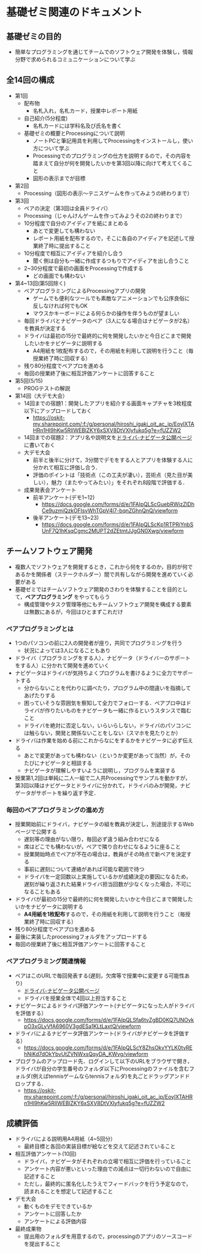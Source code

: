 # 基礎ゼミ関連のドキュメント

## 基礎ゼミの目的
- 簡単なプログラミングを通じてチームでのソフトウェア開発を体験し，情報分野で求められるコミュニケーションについて学ぶ

## 全14回の構成
- 第1回
  - 配布物
    - 名札入れ，名札カード，授業中レポート用紙
  - 自己紹介(5分程度)
    - 名札カードには学科名及び氏名を書く
  - 基礎ゼミの概要とProcessingについて説明
    - ノートPCと筆記用具を利用してProcessingをインストールし，使い方について学ぶ
    - Processingでのプログラミングの仕方を説明するので，その内容を踏まえて自分が何を開発したいかを第3回以降に向けて考えてくること
    - 図形の表示までが目標
- 第2回
  - Processing（図形の表示～テニスゲームを作ってみようの終わりまで）
- 第3回
  - ペアの決定（第3回は全員ドライバ）
  - Processing（じゃんけんゲームを作ってみようその2の終わりまで）
  - 10分程度で自分のアイディアを紙にまとめる
    - あとで変更しても構わない
    - レポート用紙を配布するので，そこに各自のアイディアを記述して授業終了時に提出すること
  - 10分程度で相互にアイディアを紹介し合う
    - 聞く側は自分も一緒に作成するつもりでアイディアを出し合うこと
  - 2~30分程度で最初の画面をProcessingで作成する
    - どの画面でも構わない
- 第4~13回(第5回除く)
  - ペアプログラミングによるProcessingアプリの開発
    - ゲームでも便利なツールでも素敵なアニメーションでも公序良俗に反しなければ何でもOK
    - マウスかキーボードによる何らかの操作を伴うものが望ましい
  - 毎回ドライバとナビゲータのペア（3人になる場合はナビゲータが2名）を教員が決定する
  - ドライバは最初の15分で最終的に何を開発したいかと今日どこまで開発したいかをナビゲータに説明する
    - A4用紙を1枚配布するので，その用紙を利用して説明を行うこと（毎授業終了時に回収する）
  - 残り80分程度でペアプロを進める
  - 毎回の授業終了後に相互評価アンケートに回答すること
- 第5回(5/15)
  - PROGテストの解説
- 第14回（大デモ大会）
  - 14回までの宿題1：開発したアプリを紹介する画面キャプチャを3枚程度以下にアップロードしておく
    - https://oskit-my.sharepoint.com/:f:/g/personal/hiroshi_igaki_oit_ac_jp/EoylXTAHRn1Hl9hKw5RIlWEBlZKY6xSXV8DtVXIyfukq5g?e=fUZZW2
  - 14回までの宿題2：アプリ名や説明文を[ドライバ-ナビゲータ公開ページ](https://oskit-my.sharepoint.com/:x:/g/personal/hiroshi_igaki_oit_ac_jp/EYOk5Nq_-htAtC_SgF7nKVoBxIs-XKh5ZCPvs8JYOPn3gg?e=kXEOi3)に書いておく
  - 大デモ大会
    - 前半と後半に分けて，3分間でデモをする人とアプリを体験する人に分かれて相互に評価し合う．
    - 評価のポイントは「技術点（この工夫が凄い），芸術点（見た目が美しい），魅力（またやってみたい）」をそれぞれ8段階で評価する．
  - 成果発表会アンケート
    - 前半アンケート(デモ1~12)
      - https://docs.google.com/forms/d/e/1FAIpQLScGuebRWjzZIDhCe9uzmjQzkOFIsvWhTGpV4l7-bqnZGhnQnQ/viewform
    - 後半アンケート(デモ13~23)
      - https://docs.google.com/forms/d/e/1FAIpQLScKp1RTPRiYnbSUnF7Q1hKsqCgmc2MUPT2dZEtmtJJgGN0Xwg/viewform


## チームソフトウェア開発
- 複数人でソフトウェアを開発するとき，これから何をするのか，目的が何であるかを関係者（ステークホルダー）間で共有しながら開発を進めていく必要がある
- 基礎ゼミではチームソフトウェア開発のさわりを体験することを目的として，**ペアプログラミング** をやってもらう
  - 構成管理やタスク管理等他にもチームソフトウェア開発を構成する要素は無数にあるが，今回はひとまずこれだけ

### ペアプログラミングとは
- 1つのパソコンの前に2人の開発者が座り，共同でプログラミングを行う
  - 状況によっては3人になることもあり
- ドライバ（プログラミングをする人），ナビゲータ（ドライバーのサポートをする人）に分かれて開発を進めていく
- ナビゲータはドライバが気持ちよくプログラムを書けるように全力でサポートする
  - 分からないことを代わりに調べたり，プログラム中の間違いを指摘してあげたりする
  - 困っていそうな雰囲気を察知して全力でフォローする．ペアプロ中はドライバが作りたいものをナビゲータも一緒に作るというスタンスで臨むこと
  - ドライバを絶対に否定しない，いらいらしない，ドライバのパソコンには触らない，開発と関係ないことをしない（スマホを見たりとか）
- ドライバは作業を始める前にこれからなにをするかをナビゲータに必ず伝える
  - あとで変更があっても構わない（というか変更があって当然）が，そのたびにナビゲータと相談する
  - ナビゲータが理解しやすいように説明し，プログラムを実装する
- 授業第1,2回は単純に二人一組で二人共Processingでサンプルを動かすが，第3回以降はナビゲータとドライバに分かれて，ドライバのみが開発，ナビゲータがサポートを繰り返す予定．

### 毎回のペアプログラミングの進め方
- 授業開始前にドライバ，ナビゲータの組を教員が決定し，別途提示するWebページで公開する
  - 遅刻等の理由がない限り，毎回必ず違う組み合わせになる
  - 席はどこでも構わないが，ペアで隣り合わせになるように座ること
  - 授業開始時点でペアが不在の場合は，教員がその時点で新ペアを決定する
  - 事前に遅刻について連絡があれば可能な範囲で待つ
  - ドライバを一定回数以上実施しているかが成績決定の要因になるため，遅刻が繰り返された結果ドライバ担当回数が少なくなった場合，不可になることもある
- ドライバが最初の15分で最終的に何を開発したいかと今日どこまで開発したいかをナビゲータに説明する
  - **A4用紙を1枚配布**するので，その用紙を利用して説明を行うこと（毎授業終了時に回収する）
- 残り80分程度でペアプロを進める
- 最後に実装したprocessingフォルダをアップロードする
- 毎回の授業終了後に相互評価アンケートに回答すること

### ペアプログラミング関連情報
- ペアはこのURLで毎回発表する(遅刻，欠席等で授業中に変更する可能性あり)
  - [ドライバ-ナビゲータ公開ページ](https://oskit-my.sharepoint.com/:x:/g/personal/hiroshi_igaki_oit_ac_jp/EYOk5Nq_-htAtC_SgF7nKVoBxIs-XKh5ZCPvs8JYOPn3gg?e=kXEOi3)
  - ドライバを授業全体で4回以上担当すること
- ナビゲータによるドライバ評価アンケート(ナビゲータになった人がドライバを評価する）
  - https://docs.google.com/forms/d/e/1FAIpQLSfa6tvZgBD0KQ7UNOykpO3xGLyVfA6960V3gdESa1KLtLaxtQ/viewform
- ドライバによるナビゲータ評価アンケート(ドライバがナビゲータを評価する）
  - https://docs.google.com/forms/d/e/1FAIpQLScY8ZhsOkvYYLK0tvREhNiKd7dOkYbvUtZVNWxsQqyDA_KWvg/viewform
- プログラムのアップロード先．ログインして以下のURLをブラウザで開き，ドライバが自分の学生番号のフォルダ以下にProcessingのファイルを含むフォルダ(例えばtennisゲームならtennisフォルダ)を丸ごとドラッグアンドドロップする．
  - https://oskit-my.sharepoint.com/:f:/g/personal/hiroshi_igaki_oit_ac_jp/EoylXTAHRn1Hl9hKw5RIlWEBlZKY6xSXV8DtVXIyfukq5g?e=fUZZW2

## 成績評価
- ドライバによる説明用A4用紙（4~5回分）
  - 最終目標と各回の実装目標が絵などを交えて記述されていること
- 相互評価アンケート(10回)
  - ドライバ，ナビゲータがそれぞれの立場で相互に評価を行っていること
  - アンケート内容が悪いといった理由での減点は一切行わないので自由に記述すること
  - ただし，最終的に匿名化したうえでフィードバックを行う予定なので，読まれることを想定して記述すること
- デモ大会
  - 動くものをデモできているか
  - アンケートに回答したか
  - アンケートによる評価内容
- 最終成果物
  - 提出用のフォルダを用意するので，processingのアプリのソースコードを提出すること
